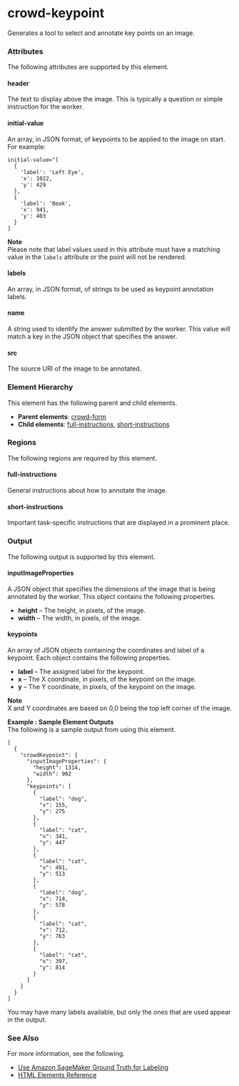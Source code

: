 # crowd\-keypoint<a name="sms-ui-template-crowd-keypoint"></a>

Generates a tool to select and annotate key points on an image\.

### Attributes<a name="keypoint-attributes"></a>

The following attributes are supported by this element\.

#### header<a name="keypoint-attributes-header"></a>

The text to display above the image\. This is typically a question or simple instruction for the worker\.

#### initial\-value<a name="keypoint-attributes-initial"></a>

An array, in JSON format, of keypoints to be applied to the image on start\. For example:

```
initial-value="[
  {
    'label': 'Left Eye',
    'x': 1022,
    'y': 429
  },
  {
    'label': 'Beak',
    'x': 941,
    'y': 403
  }
]
```

**Note**  
Please note that label values used in this attribute must have a matching value in the `labels` attribute or the point will not be rendered\.

#### labels<a name="keypoint-attributes-labels"></a>

An array, in JSON format, of strings to be used as keypoint annotation labels\.

#### name<a name="keypoint-attributes-name"></a>

A string used to identify the answer submitted by the worker\. This value will match a key in the JSON object that specifies the answer\.

#### src<a name="keypoint-attributes-src"></a>

The source URI of the image to be annotated\.

### Element Hierarchy<a name="keypoint-element-hierarchy"></a>

This element has the following parent and child elements\.
+ **Parent elements**: [crowd\-form](sms-ui-template-crowd-form.md)
+ **Child elements**: [full\-instructions](#keypoint-regions-full-instructions), [short\-instructions](#keypoint-regions-short-instructions)

### Regions<a name="keypoint-regions"></a>

The following regions are required by this element\.

#### full\-instructions<a name="keypoint-regions-full-instructions"></a>

General instructions about how to annotate the image\.

#### short\-instructions<a name="keypoint-regions-short-instructions"></a>

Important task\-specific instructions that are displayed in a prominent place\.

### Output<a name="keypoint-output"></a>

The following output is supported by this element\.

#### inputImageProperties<a name="keypoint-output-inputImageProperties"></a>

A JSON object that specifies the dimensions of the image that is being annotated by the worker\. This object contains the following properties\.
+ **height** – The height, in pixels, of the image\.
+ **width** – The width, in pixels, of the image\.

#### keypoints<a name="keypoint-output-keypoints"></a>

An array of JSON objects containing the coordinates and label of a keypoint\. Each object contains the following properties\.
+ **label** – The assigned label for the keypoint\.
+ **x** – The X coordinate, in pixels, of the keypoint on the image\.
+ **y** – The Y coordinate, in pixels, of the keypoint on the image\.

**Note**  
X and Y coordinates are based on 0,0 being the top left corner of the image\.

**Example : Sample Element Outputs**  
The following is a sample output from using this element\.  

```
[
  {
    "crowdKeypoint": {
      "inputImageProperties": {
        "height": 1314,
        "width": 962
      },
      "keypoints": [
        {
          "label": "dog",
          "x": 155,
          "y": 275
        },
        {
          "label": "cat",
          "x": 341,
          "y": 447
        },
        {
          "label": "cat",
          "x": 491,
          "y": 513
        },
        {
          "label": "dog",
          "x": 714,
          "y": 578
        },
        {
          "label": "cat",
          "x": 712,
          "y": 763
        },
        {
          "label": "cat",
          "x": 397,
          "y": 814
        }
      ]
    }
  }
]
```
You may have many labels available, but only the ones that are used appear in the output\.

### See Also<a name="keypoint-see-also"></a>

For more information, see the following\.
+ [Use Amazon SageMaker Ground Truth for Labeling](sms.md)
+ [HTML Elements Reference](sms-ui-template-reference.md)